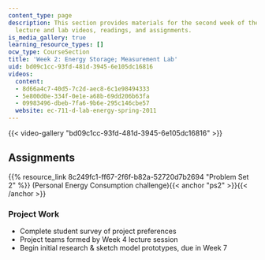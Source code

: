 ```yaml
---
content_type: page
description: This section provides materials for the second week of the course, including
  lecture and lab videos, readings, and assignments.
is_media_gallery: true
learning_resource_types: []
ocw_type: CourseSection
title: 'Week 2: Energy Storage; Measurement Lab'
uid: bd09c1cc-93fd-481d-3945-6e105dc16816
videos:
  content:
  - 8d66a4c7-40d5-7c2d-aec8-6c1e98494333
  - 5e800d0e-334f-0e1e-a68b-69dd206b63fa
  - 09983496-dbeb-7fa6-9b6e-295c146cbe57
  website: ec-711-d-lab-energy-spring-2011
---
```



{{< video-gallery "bd09c1cc-93fd-481d-3945-6e105dc16816" >}}


Assignments
-----------

{{% resource_link 8c249fc1-ff67-2f6f-b82a-52720d7b2694 "Problem Set 2" %}} (Personal Energy Consumption challenge){{< anchor "ps2" >}}{{< /anchor >}}

### Project Work

*   Complete student survey of project preferences
*   Project teams formed by Week 4 lecture session
*   Begin initial research & sketch model prototypes, due in Week 7